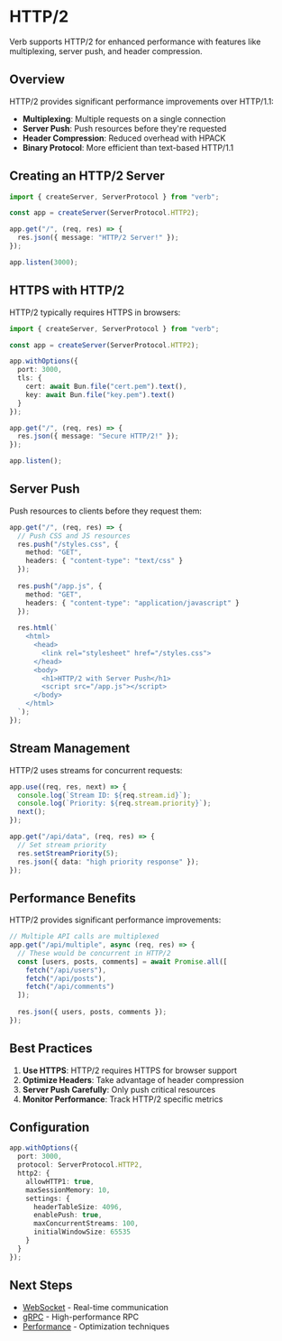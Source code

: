 # HTTP/2

Verb supports HTTP/2 for enhanced performance with features like multiplexing, server push, and header compression.

## Overview

HTTP/2 provides significant performance improvements over HTTP/1.1:
- **Multiplexing**: Multiple requests on a single connection
- **Server Push**: Push resources before they're requested
- **Header Compression**: Reduced overhead with HPACK
- **Binary Protocol**: More efficient than text-based HTTP/1.1

## Creating an HTTP/2 Server

```typescript
import { createServer, ServerProtocol } from "verb";

const app = createServer(ServerProtocol.HTTP2);

app.get("/", (req, res) => {
  res.json({ message: "HTTP/2 Server!" });
});

app.listen(3000);
```

## HTTPS with HTTP/2

HTTP/2 typically requires HTTPS in browsers:

```typescript
import { createServer, ServerProtocol } from "verb";

const app = createServer(ServerProtocol.HTTP2);

app.withOptions({
  port: 3000,
  tls: {
    cert: await Bun.file("cert.pem").text(),
    key: await Bun.file("key.pem").text()
  }
});

app.get("/", (req, res) => {
  res.json({ message: "Secure HTTP/2!" });
});

app.listen();
```

## Server Push

Push resources to clients before they request them:

```typescript
app.get("/", (req, res) => {
  // Push CSS and JS resources
  res.push("/styles.css", {
    method: "GET",
    headers: { "content-type": "text/css" }
  });
  
  res.push("/app.js", {
    method: "GET", 
    headers: { "content-type": "application/javascript" }
  });
  
  res.html(`
    <html>
      <head>
        <link rel="stylesheet" href="/styles.css">
      </head>
      <body>
        <h1>HTTP/2 with Server Push</h1>
        <script src="/app.js"></script>
      </body>
    </html>
  `);
});
```

## Stream Management

HTTP/2 uses streams for concurrent requests:

```typescript
app.use((req, res, next) => {
  console.log(`Stream ID: ${req.stream.id}`);
  console.log(`Priority: ${req.stream.priority}`);
  next();
});

app.get("/api/data", (req, res) => {
  // Set stream priority
  res.setStreamPriority(5);
  res.json({ data: "high priority response" });
});
```

## Performance Benefits

HTTP/2 provides significant performance improvements:

```typescript
// Multiple API calls are multiplexed
app.get("/api/multiple", async (req, res) => {
  // These would be concurrent in HTTP/2
  const [users, posts, comments] = await Promise.all([
    fetch("/api/users"),
    fetch("/api/posts"), 
    fetch("/api/comments")
  ]);
  
  res.json({ users, posts, comments });
});
```

## Best Practices

1. **Use HTTPS**: HTTP/2 requires HTTPS for browser support
2. **Optimize Headers**: Take advantage of header compression
3. **Server Push Carefully**: Only push critical resources
4. **Monitor Performance**: Track HTTP/2 specific metrics

## Configuration

```typescript
app.withOptions({
  port: 3000,
  protocol: ServerProtocol.HTTP2,
  http2: {
    allowHTTP1: true,
    maxSessionMemory: 10,
    settings: {
      headerTableSize: 4096,
      enablePush: true,
      maxConcurrentStreams: 100,
      initialWindowSize: 65535
    }
  }
});
```

## Next Steps

- [WebSocket](/guide/protocols/websocket) - Real-time communication
- [gRPC](/guide/protocols/grpc) - High-performance RPC
- [Performance](/guide/performance) - Optimization techniques